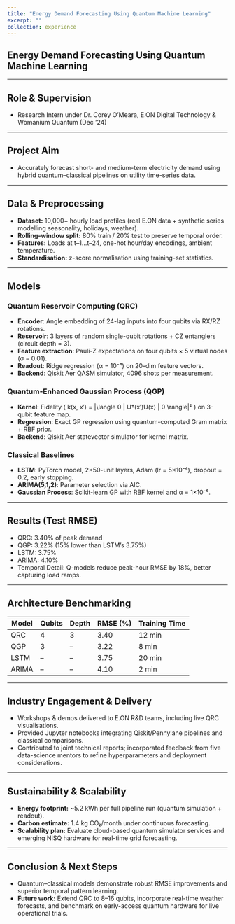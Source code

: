 ```yaml
---
title: "Energy Demand Forecasting Using Quantum Machine Learning"
excerpt: ""
collection: experience
---
```


## Energy Demand Forecasting Using Quantum Machine Learning 

---

## Role & Supervision
- Research Intern under Dr. Corey O’Meara, E.ON Digital Technology & Womanium Quantum (Dec ’24)

---

## Project Aim
- Accurately forecast short- and medium-term electricity demand using hybrid quantum–classical pipelines on utility time-series data.

---

## Data & Preprocessing
- **Dataset:** 10,000+ hourly load profiles (real E.ON data + synthetic series modelling seasonality, holidays, weather).
- **Rolling-window split:** 80% train / 20% test to preserve temporal order.
- **Features:** Loads at t–1…t–24, one-hot hour/day encodings, ambient temperature.
- **Standardisation:** z-score normalisation using training-set statistics.

---

## Models

### Quantum Reservoir Computing (QRC)
- **Encoder**: Angle embedding of 24-lag inputs into four qubits via RX/RZ rotations.  
- **Reservoir**: 3 layers of random single-qubit rotations + CZ entanglers (circuit depth = 3).  
- **Feature extraction**: Pauli-Z expectations on four qubits × 5 virtual nodes (σ = 0.01).  
- **Readout**: Ridge regression (α = 10⁻⁴) on 20-dim feature vectors.  
- **Backend**: Qiskit Aer QASM simulator, 4096 shots per measurement.  

### Quantum-Enhanced Gaussian Process (QGP)
- **Kernel**: Fidelity \( k(x, x′) = |\langle 0 | U†(x′)U(x) | 0 \rangle|² \) on 3-qubit feature map.  
- **Regression**: Exact GP regression using quantum-computed Gram matrix + RBF prior.  
- **Backend**: Qiskit Aer statevector simulator for kernel matrix.  

### Classical Baselines
- **LSTM**: PyTorch model, 2×50-unit layers, Adam (lr = 5×10⁻⁴), dropout = 0.2, early stopping.  
- **ARIMA(5,1,2)**: Parameter selection via AIC.  
- **Gaussian Process**: Scikit-learn GP with RBF kernel and α = 1×10⁻⁶.  


---

## Results (Test RMSE)
- QRC: 3.40% of peak demand
- QGP: 3.22% (15% lower than LSTM’s 3.75%)
- LSTM: 3.75%
- ARIMA: 4.10%
- Temporal Detail: Q-models reduce peak-hour RMSE by 18%, better capturing load ramps.

---

## Architecture Benchmarking

| Model | Qubits | Depth | RMSE (%) | Training Time |
|-------|--------|-------|----------|---------------|
| QRC   | 4      | 3     | 3.40     | 12 min        |
| QGP   | 3      | –     | 3.22     | 8 min         |
| LSTM  | –      | –     | 3.75     | 20 min        |
| ARIMA | –      | –     | 4.10     | 2 min         |

---

## Industry Engagement & Delivery
- Workshops & demos delivered to E.ON R&D teams, including live QRC visualisations.
- Provided Jupyter notebooks integrating Qiskit/Pennylane pipelines and classical comparisons.
- Contributed to joint technical reports; incorporated feedback from five data-science mentors to refine hyperparameters and deployment considerations.

---

## Sustainability & Scalability
- **Energy footprint:** ~5.2 kWh per full pipeline run (quantum simulation + readout).
- **Carbon estimate:** 1.4 kg CO₂/month under continuous forecasting.
- **Scalability plan:** Evaluate cloud-based quantum simulator services and emerging NISQ hardware for real-time grid forecasting.

---

## Conclusion & Next Steps
- Quantum–classical models demonstrate robust RMSE improvements and superior temporal pattern learning.
- **Future work:** Extend QRC to 8–16 qubits, incorporate real-time weather forecasts, and benchmark on early-access quantum hardware for live operational trials.



